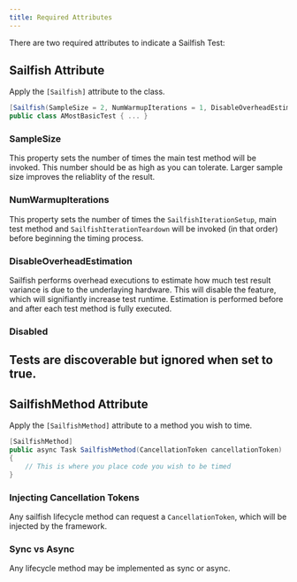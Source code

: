 ```yaml
---
title: Required Attributes
---
```

There are two required attributes to indicate a Sailfish Test:


## Sailfish Attribute

Apply the `[Sailfish]` attribute to the class.

```csharp
[Sailfish(SampleSize = 2, NumWarmupIterations = 1, DisableOverheadEstimation = false, Disabled = false)]
public class AMostBasicTest { ... }
```

### SampleSize

This property sets the number of times the main test method will be invoked. This number should be as high as you can tolerate. Larger sample size improves the reliablity of the result.

### NumWarmupIterations

This property sets the number of times the `SailfishIterationSetup`, main test method and `SailfishIterationTeardown` will be invoked (in that order) before beginning the timing process.

### DisableOverheadEstimation

Sailfish performs overhead executions to estimate how much test result variance is due to the underlaying hardware. This will disable the feature, which will signifiantly increase test runtime. Estimation is performed before and after each test method is fully executed.

### Disabled

Tests are discoverable but ignored when set to true.
---

## SailfishMethod Attribute

Apply the `[SailfishMethod]` attribute to a method you wish to time.

```csharp
[SailfishMethod]
public async Task SailfishMethod(CancellationToken cancellationToken)
{
    // This is where you place code you wish to be timed
}
```

### Injecting Cancellation Tokens

Any sailfish lifecycle method can request a `CancellationToken`, which will be injected by the framework.

### Sync vs Async

Any lifecycle method may be implemented as sync or async.
